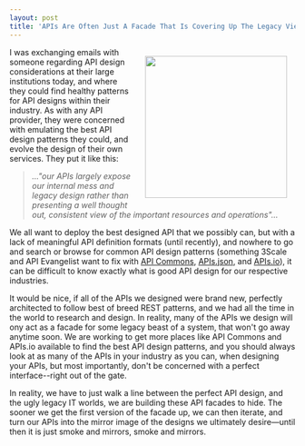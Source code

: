 ```yaml
---
layout: post
title: 'APIs Are Often Just A Facade That Is Covering Up The Legacy View Of World'
---
```

<p><img style="padding: 15px;" src="https://s3.amazonaws.com/kinlane-productions/bw-icons/bw-apartments.png" alt="" width="250" align="right" /></p>
<p>I was exchanging emails with someone regarding API design considerations at their large institutions today, and where they could find healthy patterns for API designs within their industry. As with any API provider, they were concerned with emulating the best API design patterns they could, and evolve the design of their own services. They put it like this:</p>
<blockquote><em>..."our APIs largely expose our internal mess and legacy design rather than presenting a well thought out, consistent view of the important resources and operations"...</em></blockquote>
<p>We all want to deploy the best designed API that we possibly can, but with a lack of meaningful API definition formats (until recently), and nowhere to go and search or browse for common API design patterns (something 3Scale and API Evangelist want to fix with <a href="http://bit.ly/1e27KIc">API Commons</a>, <a href="http://bit.ly/1ij6TTP">APIs.json</a>, and <a href="http://bit.ly/1mtaqmK">APIs.io</a>), it can be difficult to know exactly what is good API design for our respective industries.</p>
<p>It would be nice, if all of the APIs we designed were brand new, perfectly architected to follow best of breed REST patterns, and we had all the time in the world to research and design. In reality, many of the APIs we design will ony act as a facade for some legacy beast of a system, that won't go away anytime soon. We are working to get more places like API Commons and APIs.io available to find the best API design patterns, and you should always look at as many of the APIs in your industry as you can, when designing your APIs, but most importantly, don't be concerned with a perfect interface--right out of the gate.</p>
<p>In reality, we have to just walk a line between the perfect API design, and the ugly legacy IT worlds, we are building these API facades to hide. The sooner we get the first version of the facade up, we can then iterate, and turn our APIs into the mirror image of the designs we ultimately desire&mdash;until then it is just smoke and mirrors, smoke and mirrors.</p>